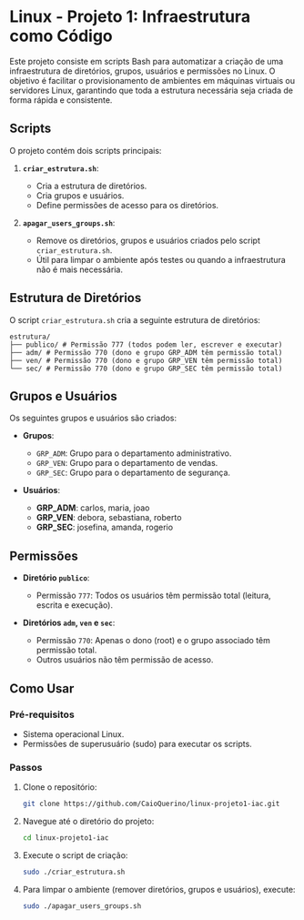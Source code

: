# Linux - Projeto 1: Infraestrutura como Código

Este projeto consiste em scripts Bash para automatizar a criação de uma infraestrutura de diretórios, grupos, usuários e permissões no Linux. O objetivo é facilitar o provisionamento de ambientes em máquinas virtuais ou servidores Linux, garantindo que toda a estrutura necessária seja criada de forma rápida e consistente.

## Scripts

O projeto contém dois scripts principais:

1. **`criar_estrutura.sh`**:
   - Cria a estrutura de diretórios.
   - Cria grupos e usuários.
   - Define permissões de acesso para os diretórios.

2. **`apagar_users_groups.sh`**:
   - Remove os diretórios, grupos e usuários criados pelo script `criar_estrutura.sh`.
   - Útil para limpar o ambiente após testes ou quando a infraestrutura não é mais necessária.

## Estrutura de Diretórios

O script `criar_estrutura.sh` cria a seguinte estrutura de diretórios:

```
estrutura/
├── publico/ # Permissão 777 (todos podem ler, escrever e executar)
├── adm/ # Permissão 770 (dono e grupo GRP_ADM têm permissão total)
├── ven/ # Permissão 770 (dono e grupo GRP_VEN têm permissão total)
└── sec/ # Permissão 770 (dono e grupo GRP_SEC têm permissão total)
```

## Grupos e Usuários

Os seguintes grupos e usuários são criados:

- **Grupos**:
  - `GRP_ADM`: Grupo para o departamento administrativo.
  - `GRP_VEN`: Grupo para o departamento de vendas.
  - `GRP_SEC`: Grupo para o departamento de segurança.

- **Usuários**:
  - **GRP_ADM**: carlos, maria, joao
  - **GRP_VEN**: debora, sebastiana, roberto
  - **GRP_SEC**: josefina, amanda, rogerio

## Permissões

- **Diretório `publico`**:
  - Permissão `777`: Todos os usuários têm permissão total (leitura, escrita e execução).

- **Diretórios `adm`, `ven` e `sec`**:
  - Permissão `770`: Apenas o dono (root) e o grupo associado têm permissão total.
  - Outros usuários não têm permissão de acesso.

## Como Usar

### Pré-requisitos

- Sistema operacional Linux.
- Permissões de superusuário (sudo) para executar os scripts.

### Passos

1. Clone o repositório:
   ```bash
   git clone https://github.com/CaioQuerino/linux-projeto1-iac.git
   ```

2. Navegue até o diretório do projeto:
   ```bash
   cd linux-projeto1-iac
   ```

3. Execute o script de criação:
   ```bash
   sudo ./criar_estrutura.sh
   ```

4. Para limpar o ambiente (remover diretórios, grupos e usuários), execute:
   ```bash
   sudo ./apagar_users_groups.sh
   ```

